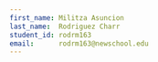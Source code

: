 ```yaml
---
first_name: Militza Asuncion
last_name:  Rodriguez Charr
student_id: rodrm163
email:      rodrm163@newschool.edu
---
```

